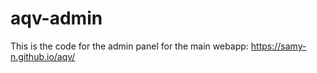 # aqv-admin

This is the code for the admin panel for the main webapp: https://samy-n.github.io/aqv/ 
